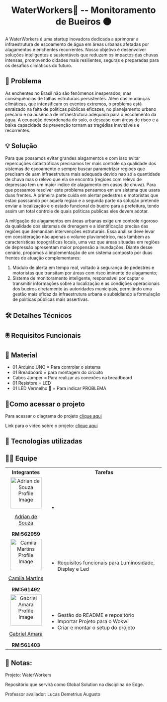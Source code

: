 <h1 align="center"> WaterWorkers🚰 -- Monitoramento de Bueiros ⚫</h1>
A WaterWorkers é uma startup inovadora dedicada a aprimorar a infraestrutura de escoamento de água em áreas urbanas afetadas por alagamentos e enchentes recorrentes. Nosso objetivo é desenvolver soluções inteligentes e sustentáveis que reduzam os impactos das chuvas intensas, promovendo cidades mais resilientes, seguras e preparadas para os desafios climáticos do futuro.


## 🔴 Problema
As enchentes no Brasil não são fenômenos inesperados, mas consequências de falhas estruturais persistentes. Além das mudanças climáticas, que intensificam os eventos extremos, o problema está enraizado na falta de políticas públicas eficazes, no planejamento urbano precário e na ausência de infraestrutura adequada para o escoamento da água. A ocupação desordenada do solo, o descaso com áreas de risco e a baixa capacidade de prevenção tornam as tragédias inevitáveis e recorrentes.


## 💡 Solução
Para que possamos evitar grandes alagamentos e com isso evitar repercuções catastroficas precisamos ter mais controle da qualidade dos sistemas de escoamento e sempre buscar parametrizar regioes que precisam de uam infraestrutura mais adequada devido nao só a quantidade de chuva mas o relevo que ela se encontra (regioes com relevo de depressao tem um maior indice de alagamento em casos de chuva). Para que possamos resolver este problema pensamos em um sistema que usara duas frentes. A primeira parte cuida em alertar pedestres e motoristas que estao passsando por aquela regiao e a segunda parte da solução pretende enviar a localização e o estado funcional do bueiro para a prefeitura, tendo assim um total controle de quais politicas publicas eles devem adotar.

A mitigação de alagamentos em áreas urbanas exige um controle rigoroso da qualidade dos sistemas de drenagem e a identificação precisa das regiões que demandam intervenções estruturais. Essa análise deve levar em consideração não apenas o volume pluviométrico, mas também as características topográficas locais, uma vez que áreas situadas em regiões de depressão apresentam maior propensão a inundações.
Diante desse cenário, propomos a implementação de um sistema composto por duas frentes de atuação complementares:
1. Módulo de alerta em tempo real, voltado à segurança de pedestres e motoristas que transitam por áreas com risco iminente de alagamento;
2. Sistema de monitoramento inteligente, responsável por captar e transmitir informações sobre a localização e as condições operacionais dos bueiros diretamente às autoridades municipais, permitindo uma gestão mais eficaz da infraestrutura urbana e subsidiando a formulação de políticas públicas mais assertivas.


## 🛠️ Detalhes Técnicos



## 🖲️ Requisitos Funcionais


## 🧭 Material
- 01 Arduino UNO = Para controlar o sistema
- 01 Breadboard = para montagem do circuito
- Cabos Jumper = Para realizar as conexões na breadboard
- 01 Resistore = LED 
- 01 LED Vermelho 🔴 = Para indicar PROBLEMA

## 🔗Como acessar o projeto
Para acessar o diagrama do projeto [clique aqui]()

Link para o video sobre o projeto: [clique aqui]()

## 🧰 Tecnologias utilizadas


## 🧑‍💻 Equipe
<table>
  <tr><th><span>Integrantes</span></th><th><span>Tarefas</span></th></tr>
  <tr>
    <td align = "center">
      <img src="https://avatars.githubusercontent.com/u/73716198?v=4" width="100px" alt= "Adrian de Souza Profile Image" /><p><a href = "https://github.com/AdrianSouz">Adrian de Souza</a></p><span><b>RM:562959</b></span>
    </td>
    <td>
      <ul>
        <li></li>
      </ul>
    </td>
  </tr>
    <tr>
    <td align = "center">
      <img src="https://avatars.githubusercontent.com/u/202196268?v=4" width="100px" alt= "Camila Martins Profile Image"/><p><a href = "https://github.com/dev-camila">Camila Martins</a></p><span><b>RM:561492</b></span>
    </td>
    <td>
      <ul>
        <li>Requisitos funcionais para Luminosidade, Display e Led</li>
      </ul>
    </td>
  </tr>
    <tr>
    <td align = "center">
      <img src="https://avatars.githubusercontent.com/u/80047823?v=4" width="100px" alt= "Gabriel Amara Profile Image"/><p><a href = "https://github.com/gabrielamara98">Gabriel Amara</a></p><span><b>RM:561403</b></span>
    </td>
    <td>
      <ul>
        <li>Gestão do README e repositório</li>
        <li>Importar Projeto para o Wokwi</li>
        <li>Criar e montar o setup do projeto</li>
      </ul>
    </td>
  </tr>
</table>

## 📓 Notas:
Projeto: WaterWorkers

Repositório que servirá como Global Solution na disciplina de Edge.

Professor avaliador: Lucas Demetrius Augusto


